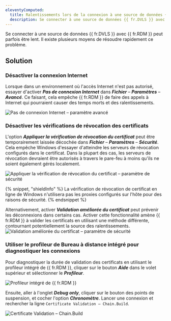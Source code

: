```yaml
---
eleventyComputed:
  title: Ralentissements lors de la connexion à une source de données {{ fr.DVLS }} avec {{ fr.RDM }}
  description: Se connecter à une source de données {{ fr.DVLS }} avec {{ fr.RDM }} peut parfois être lent. Il existe plusieurs moyens de résoudre rapidement ce problème.
---
```

Se connecter à une source de données {{ fr.DVLS }} avec {{ fr.RDM }} peut parfois être lent. Il existe plusieurs moyens de résoudre rapidement ce problème.

## Solution

### Désactiver la connexion Internet
Lorsque dans un environnement où l'accès Internet n'est pas autorisé, essayer d'activer ***Pas de connexion Internet*** dans ***Fichier*** – ***Paramètres*** – ***Avancé***. Ce faisant, cela empêche {{ fr.RDM }} de faire des appels à Internet qui pourraient causer des temps morts et des ralentissements.

![Pas de connexion Internet – paramètre avancé](https://cdnweb.devolutions.net/docs/RDMW4074_2024_2.png)

### Désactiver les vérifications de révocation des certificats
L'option ***Appliquer la vérification de révocation du certificat*** peut être temporairement laissée décochée dans ***Fichier*** – ***Paramètres*** – ***Sécurité***. Cela empêche Windows d'essayer d'atteindre les serveurs de révocation configurés dans le certificat. Dans la plupart des cas, les serveurs de révocation devraient être autorisés à travers le pare-feu à moins qu'ils ne soient également gérés localement.

![Appliquer la vérification de révocation du certificat – paramètre de sécurité](https://cdnweb.devolutions.net/docs/RDMW4075_2024_2.png)

{% snippet, "shieldInfo" %}
La vérification de révocation de certificat en ligne de Windows n'utilisera pas les proxies configurés sur l'hôte pour des raisons de sécurité.
{% endsnippet %}

Alternativement, activer ***Validation améliorée du certificat*** peut prévenir les déconnexions dans certains cas. Activer cette fonctionnalité amène {{ fr.RDM }} à valider les certificats en utilisant une méthode différente, contournant potentiellement la source des ralentissements.
![Validation améliorée du certificat – paramètre de sécurité](https://cdnweb.devolutions.net/docs/RDMW4075_2024_2.png)

### Utiliser le profileur de Bureau à distance intégré pour diagnostiquer les connexions

Pour diagnostiquer la durée de validation des certificats en utilisant le profileur intégré de {{ fr.RDM }}, cliquer sur le bouton ***Aide*** dans le volet supérieur et sélectionner le ***Profileur***.

![Profileur intégré de {{ fr.RDM }}](https://cdnweb.devolutions.net/docs/RDMW4078_2024_2.png)

Ensuite, aller à l'onglet ***Debug only***, cliquer sur le bouton des points de suspension, et cocher l'option ***Chronomètre***. Lancer une connexion et rechercher la ligne `Certificate Validation – Chain.Build`.

![Certificate Validation – Chain.Build](https://cdnweb.devolutions.net/docs/RDMW4077_2024_2.png)

